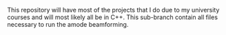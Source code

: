 This repository will have most of the projects that I do due to my university courses and will most likely all be in C++.
This sub-branch contain all files necessary to run the amode beamforming.
